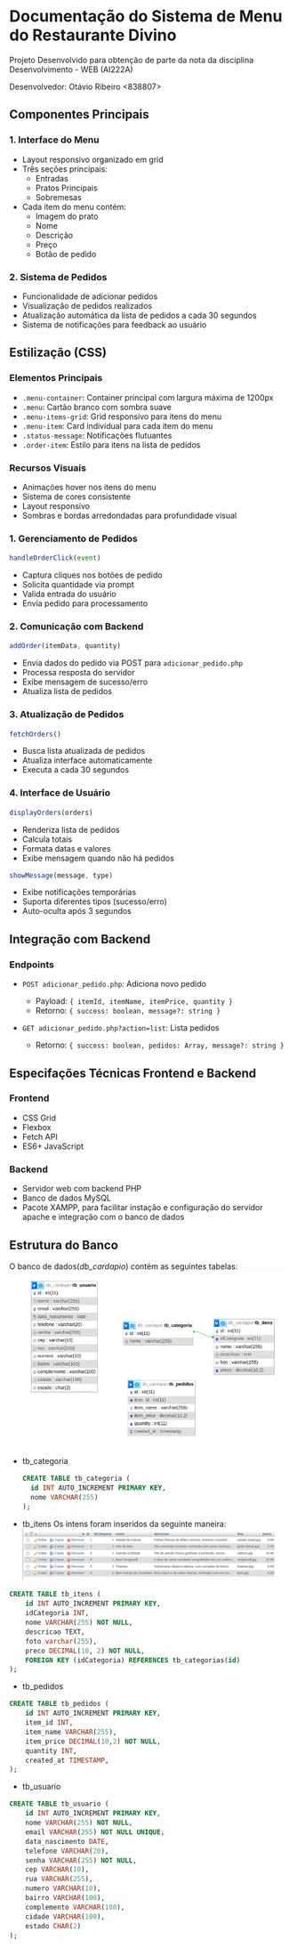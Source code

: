 # Documentação do Sistema de Menu do Restaurante Divino

Projeto Desenvolvido para obtenção de parte da nota da disciplina
Desenvolvimento - WEB (AI222A)

Desenvolvedor: Otávio Ribeiro <838807>

## Componentes Principais

### 1. Interface do Menu
- Layout responsivo organizado em grid
- Três seções principais:
  - Entradas
  - Pratos Principais
  - Sobremesas
- Cada item do menu contém:
  - Imagem do prato
  - Nome
  - Descrição
  - Preço
  - Botão de pedido

### 2. Sistema de Pedidos
- Funcionalidade de adicionar pedidos
- Visualização de pedidos realizados
- Atualização automática da lista de pedidos a cada 30 segundos
- Sistema de notificações para feedback ao usuário

## Estilização (CSS)

### Elementos Principais
- `.menu-container`: Container principal com largura máxima de 1200px
- `.menu`: Cartão branco com sombra suave
- `.menu-items-grid`: Grid responsivo para itens do menu
- `.menu-item`: Card individual para cada item do menu
- `.status-message`: Notificações flutuantes
- `.order-item`: Estilo para itens na lista de pedidos

### Recursos Visuais
- Animações hover nos itens do menu
- Sistema de cores consistente
- Layout responsivo
- Sombras e bordas arredondadas para profundidade visual

### 1. Gerenciamento de Pedidos
```javascript
handleOrderClick(event)
```
- Captura cliques nos botões de pedido
- Solicita quantidade via prompt
- Valida entrada do usuário
- Envia pedido para processamento

### 2. Comunicação com Backend
```javascript
addOrder(itemData, quantity)
```
- Envia dados do pedido via POST para `adicionar_pedido.php`
- Processa resposta do servidor
- Exibe mensagem de sucesso/erro
- Atualiza lista de pedidos

### 3. Atualização de Pedidos
```javascript
fetchOrders()
```
- Busca lista atualizada de pedidos
- Atualiza interface automaticamente
- Executa a cada 30 segundos

### 4. Interface de Usuário
```javascript
displayOrders(orders)
```
- Renderiza lista de pedidos
- Calcula totais
- Formata datas e valores
- Exibe mensagem quando não há pedidos

```javascript
showMessage(message, type)
```
- Exibe notificações temporárias
- Suporta diferentes tipos (sucesso/erro)
- Auto-oculta após 3 segundos

## Integração com Backend

### Endpoints
- `POST adicionar_pedido.php`: Adiciona novo pedido
  - Payload: `{ itemId, itemName, itemPrice, quantity }`
  - Retorno: `{ success: boolean, message?: string }`

- `GET adicionar_pedido.php?action=list`: Lista pedidos
  - Retorno: `{ success: boolean, pedidos: Array, message?: string }`

## Especifações Técnicas Frontend e Backend

### Frontend
  - CSS Grid
  - Flexbox
  - Fetch API
  - ES6+ JavaScript

### Backend
- Servidor web com backend PHP
- Banco de dados MySQL
- Pacote XAMPP,
para facilitar instação e configuração do servidor apache e integração com o banco de dados


## Estrutura do Banco

O banco de dados(*db_cardapio*) contém as seguintes tabelas:
![Estrutura do Banco](/estrutura-banco.png)
- tb_categoria
  ```sql
  CREATE TABLE tb_categoria (
    id INT AUTO_INCREMENT PRIMARY KEY,
    nome VARCHAR(255)
  );
  ```

- tb_itens
Os intens foram inseridos da seguinte maneira:
![alt text](/tb_itens.png)
```sql
CREATE TABLE tb_itens (
    id INT AUTO_INCREMENT PRIMARY KEY,
    idCategoria INT,
    nome VARCHAR(255) NOT NULL,
    descricao TEXT,
    foto varchar(255),
    preco DECIMAL(10, 2) NOT NULL,
    FOREIGN KEY (idCategoria) REFERENCES tb_categorias(id)
);
```

- tb_pedidos
```sql
CREATE TABLE tb_pedidos (
    id INT AUTO_INCREMENT PRIMARY KEY,
    item_id INT,
    item_name VARCHAR(255),
    item_price DECIMAL(10,2) NOT NULL,
    quantity INT,
    created_at TIMESTAMP,
);
```
- tb_usuario
```sql
CREATE TABLE tb_usuario (
    id INT AUTO_INCREMENT PRIMARY KEY,
    nome VARCHAR(255) NOT NULL,
    email VARCHAR(255) NOT NULL UNIQUE,
    data_nascimento DATE,
    telefone VARCHAR(20),
    senha VARCHAR(255) NOT NULL,
    cep VARCHAR(10),
    rua VARCHAR(255),
    numero VARCHAR(10),
    bairro VARCHAR(100),
    complemento VARCHAR(100),
    cidade VARCHAR(100),
    estado CHAR(2)
);
```
